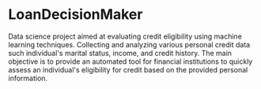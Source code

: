 # LoanDecisionMaker
Data science project aimed at evaluating credit eligibility using machine learning techniques. Collecting and analyzing various personal credit data such individual's marital status, income, and credit history. The main objective is to provide an automated tool for financial institutions to quickly assess an individual's eligibility for credit based on the provided personal information.

